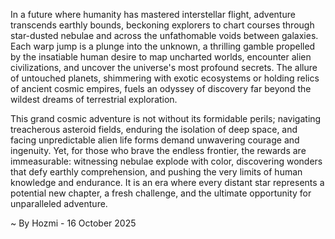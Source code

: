 
In a future where humanity has mastered interstellar flight, adventure transcends earthly bounds, beckoning explorers to chart courses through star-dusted nebulae and across the unfathomable voids between galaxies. Each warp jump is a plunge into the unknown, a thrilling gamble propelled by the insatiable human desire to map uncharted worlds, encounter alien civilizations, and uncover the universe's most profound secrets. The allure of untouched planets, shimmering with exotic ecosystems or holding relics of ancient cosmic empires, fuels an odyssey of discovery far beyond the wildest dreams of terrestrial exploration.

This grand cosmic adventure is not without its formidable perils; navigating treacherous asteroid fields, enduring the isolation of deep space, and facing unpredictable alien life forms demand unwavering courage and ingenuity. Yet, for those who brave the endless frontier, the rewards are immeasurable: witnessing nebulae explode with color, discovering wonders that defy earthly comprehension, and pushing the very limits of human knowledge and endurance. It is an era where every distant star represents a potential new chapter, a fresh challenge, and the ultimate opportunity for unparalleled adventure.

~ By Hozmi - 16 October 2025
